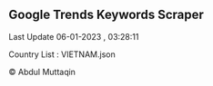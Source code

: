 

## Google Trends Keywords Scraper 
 
Last Update 06-01-2023 , 03:28:11

Country List :
VIETNAM.json



© Abdul Muttaqin 
